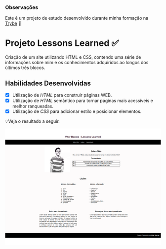 ### Observações

Este é um projeto de estudo desenvolvido durante minha formação na [Trybe](https://www.betrybe.com/) :rocket:

# Projeto Lessons Learned :white_check_mark:

Criação de um site utilizando HTML e CSS, contendo uma série de informações sobre mim e os conhecimentos adquiridos ao longos dos últimos três blocos.

## Habilidades Desenvolvidas

- [X] Utilização de _HTML_ para construir páginas WEB.
- [X] Utilização de _HTML_ semântico para tornar páginas mais acessíveis e melhor ranqueadas.
- [X] Utilização de _CSS_ para adicionar estilo e posicionar elementos.

💡Veja o resultado a seguir.

![resultado](./resultado.png)
